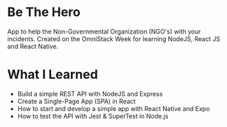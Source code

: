 # Be The Hero

App to help the Non-Governmental Organization (NGO's) with your incidents. Created on the OmniStack Week for learning NodeJS, React JS and React Native.

# What I Learned

* Build a simple REST API with NodeJS and Express
* Create a Single-Page App (SPA) in React
* How to start and develop a simple app with React Native and Expo
* How to test the API with Jest & SuperTest in Node.js
